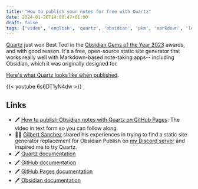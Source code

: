 ```yaml
---
title: "How to publish your notes for free with Quartz"
date: 2024-01-26T14:00:47+01:00
draft: false
tags: ['video', 'english', 'quartz', 'obsidian', 'pkm', 'markdown', 'learning in public', 'doing it in public']
---
```

[Quartz](https://quartz.jzhao.xyz/) just won Best Tool in the [Obsidian Gems of the Year 2023](https://obsidian.md/blog/2023-goty-winners/) awards, and with good reason. It's a free, open-source static site generator that works really well with Markdown-based note-taking apps-- including Obsidian, which it was originally designed for.

[Here's what Quartz looks like when published](https://doingitinpublic.com/).

{{< youtube 6s6DT1yN4dw >}}

## Links
- 🖊️ [How to publish Obsidian notes with Quartz on GitHub Pages](https://notes.nicolevanderhoeven.com/How+to+publish+Obsidian+notes+with+Quartz+on+GitHub+Pages): The video in text form so you can follow along
- 🙏🏻 [Gilbert Sanchez](https://links.gilbertsanchez.com/) shared his experiences in trying to find a static site generator replacement for Obsidian Publish on [my Discord server](https://nicole.to/discord) and inspired me to try Quartz.
- 🖊️ [Quartz documentation](https://quartz.jzhao.xyz/)
- 🖊️ [GitHub documentation](https://docs.github.com/)
- 🖊️ [GitHub Pages documentation](https://docs.github.com/en/pages)
- 🖊️ [Obsidian documentation](https://help.obsidian.md/Home)

